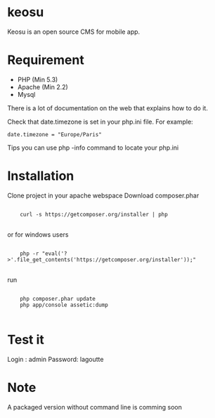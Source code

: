 keosu
=====
Keosu is an open source CMS for mobile app.

Requirement
===
- PHP (Min 5.3)
- Apache (Min 2.2)
- Mysql

There is a lot of documentation on the web that explains how to do it.

Check that date.timezone is set in your php.ini file.
For example:

    date.timezone = "Europe/Paris"

Tips you can use php -info command to locate your php.ini

Installation
===
Clone project in your apache webspace
Download composer.phar
<pre>
<code>
    curl -s https://getcomposer.org/installer | php
</code>
</pre>
or for windows users

<pre>
<code>
    php -r "eval('?>'.file_get_contents('https://getcomposer.org/installer'));"
</code>
</pre>

run
<pre>
<code>
    php composer.phar update
    php app/console assetic:dump
</code>
</pre>

Test it
==
Login : admin
Password: lagoutte



Note
===
A packaged version without command line is comming soon

